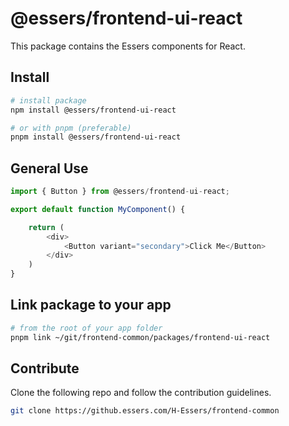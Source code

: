 # @essers/frontend-ui-react

This package contains the Essers components for React.

## Install

```bash
# install package
npm install @essers/frontend-ui-react

# or with pnpm (preferable)
pnpm install @essers/frontend-ui-react
```

## General Use

```js
import { Button } from @essers/frontend-ui-react;

export default function MyComponent() {

    return (
        <div>
            <Button variant="secondary">Click Me</Button>
        </div>
    )
} 
```

## Link package to your app

```bash
# from the root of your app folder
pnpm link ~/git/frontend-common/packages/frontend-ui-react 
```

## Contribute

Clone the following repo and follow the contribution guidelines.

```bash
git clone https://github.essers.com/H-Essers/frontend-common
```